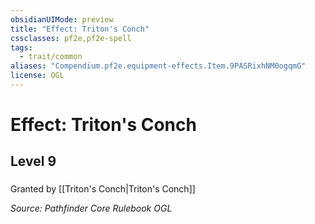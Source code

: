 ```yaml
---
obsidianUIMode: preview
title: "Effect: Triton's Conch"
cssclasses: pf2e,pf2e-spell
tags:
  - trait/common
aliases: "Compendium.pf2e.equipment-effects.Item.9PASRixhNM0ogqmG"
license: OGL
---
```

# Effect: Triton's Conch
## Level 9
### 






Granted by [[Triton's Conch|Triton's Conch]]

*Source: Pathfinder Core Rulebook*
*OGL*